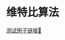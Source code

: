 # 维特比算法
[测试例子链接🔗](https://blog.csdn.net/qq_71547093/article/details/134583327?utm_medium=distribute.pc_relevant.none-task-blog-2~default~baidujs_baidulandingword~default-4-134583327-blog-102500523.235^v43^pc_blog_bottom_relevance_base4&spm=1001.2101.3001.4242.3&utm_relevant_index=7)